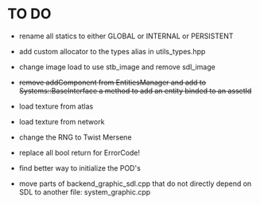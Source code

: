 # TO DO

* rename all statics to either GLOBAL or INTERNAL or PERSISTENT

* add custom allocator to the types alias in utils_types.hpp

* change image load to use stb_image and remove sdl_image

* ~~remove addComponent from EntitiesManager and add to Systems::BaseInterface a method to add an entity binded to an assetId~~

* load texture from atlas

* load texture from network

* change the RNG to Twist Mersene

* replace all bool return for ErrorCode!

* find better way to initialize the POD's

* move parts of backend_graphic_sdl.cpp that do not directly depend on SDL to another file: system_graphic.cpp
